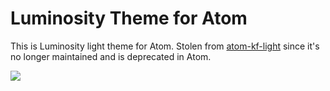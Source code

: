 # Luminosity Theme for Atom

This is Luminosity light theme for Atom. Stolen from [atom-kf-light](https://github.com/pmkary/atom-kf-light) since it's no longer maintained and is deprecated in Atom.

![](https://cloud.githubusercontent.com/assets/2157285/17080845/f2fb9516-5154-11e6-8397-877ab145531c.png)
